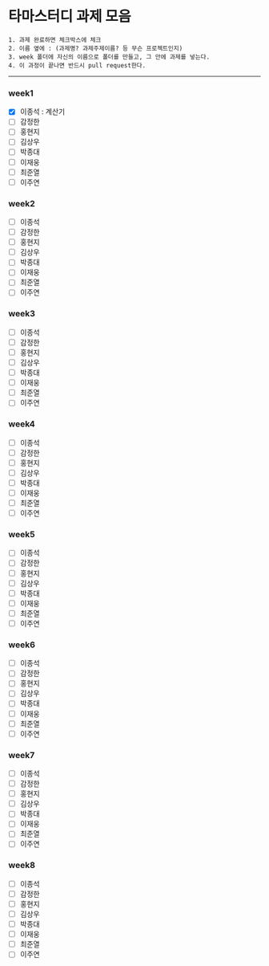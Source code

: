 # 타마스터디 과제 모음

```
1. 과제 완료하면 체크박스에 체크
2. 이름 옆에 : (과제명? 과제주제이름? 등 무슨 프로젝트인지)
3. week 폴더에 자신의 이름으로 폴더를 만들고, 그 안에 과제를 넣는다.
4. 이 과정이 끝나면 반드시 pull request한다.
```

<hr/>

### week1

- [x] 이종석 : 계산기
- [ ] 감정한
- [ ] 홍현지
- [ ] 김상우
- [ ] 박종대
- [ ] 이재웅
- [ ] 최준열
- [ ] 이주연

### week2

- [ ] 이종석
- [ ] 감정한
- [ ] 홍현지
- [ ] 김상우
- [ ] 박종대
- [ ] 이재웅
- [ ] 최준열
- [ ] 이주연

### week3

- [ ] 이종석
- [ ] 감정한
- [ ] 홍현지
- [ ] 김상우
- [ ] 박종대
- [ ] 이재웅
- [ ] 최준열
- [ ] 이주연

### week4

- [ ] 이종석
- [ ] 감정한
- [ ] 홍현지
- [ ] 김상우
- [ ] 박종대
- [ ] 이재웅
- [ ] 최준열
- [ ] 이주연

### week5

- [ ] 이종석
- [ ] 감정한
- [ ] 홍현지
- [ ] 김상우
- [ ] 박종대
- [ ] 이재웅
- [ ] 최준열
- [ ] 이주연

### week6

- [ ] 이종석
- [ ] 감정한
- [ ] 홍현지
- [ ] 김상우
- [ ] 박종대
- [ ] 이재웅
- [ ] 최준열
- [ ] 이주연

### week7

- [ ] 이종석
- [ ] 감정한
- [ ] 홍현지
- [ ] 김상우
- [ ] 박종대
- [ ] 이재웅
- [ ] 최준열
- [ ] 이주연

### week8

- [ ] 이종석
- [ ] 감정한
- [ ] 홍현지
- [ ] 김상우
- [ ] 박종대
- [ ] 이재웅
- [ ] 최준열
- [ ] 이주연

